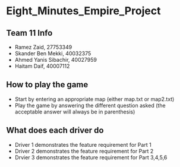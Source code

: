 # Eight_Minutes_Empire_Project

## Team  11 Info  
* Ramez Zaid, 27753349 
* Skander Ben Mekki, 40032375
* Ahmed Yanis Sibachir, 40027959
* Haitam Daif, 40007112



## How to play the game 
* Start by entering an appropriate map (either map.txt or map2.txt)
* Play the game by answering the different question asked (the acceptable answer will always be in parenthesis)

## What does each driver do
* Driver 1 demonstrates the feature requirement for Part 1
* Driver 2 demonstrates the feature requirement for Part 2
* Drvier 3 demonstrates the feature requirement for Part 3,4,5,6


